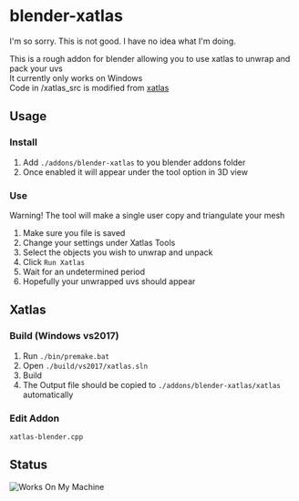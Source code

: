 # blender-xatlas

I'm so sorry. This is not good. I have no idea what I'm doing.  

This is a rough addon for blender allowing you to use xatlas to unwrap and pack your uvs  
It currently only works on Windows  
Code in /xatlas_src is modified from [xatlas](https://github.com/jpcy/xatlas/)  


## Usage

### Install
1. Add ```./addons/blender-xatlas``` to you blender addons folder
2. Once enabled it will appear under the tool option in 3D view


### Use
Warning! The tool will make a single user copy and triangulate your mesh
1. Make sure you file is saved
2. Change your settings under Xatlas Tools
3. Select the objects you wish to unwrap and unpack
4. Click ```Run Xatlas```
5. Wait for an undetermined period
6. Hopefully your unwrapped uvs should appear

## Xatlas
### Build (Windows vs2017)
1. Run ```./bin/premake.bat```
2. Open ```./build/vs2017/xatlas.sln```
3. Build
4. The Output file should be copied to ```./addons/blender-xatlas/xatlas``` automatically

### Edit Addon
```xatlas-blender.cpp```

## Status
![Works On My Machine](https://user-images.githubusercontent.com/addWorksOnMyMachineImage)